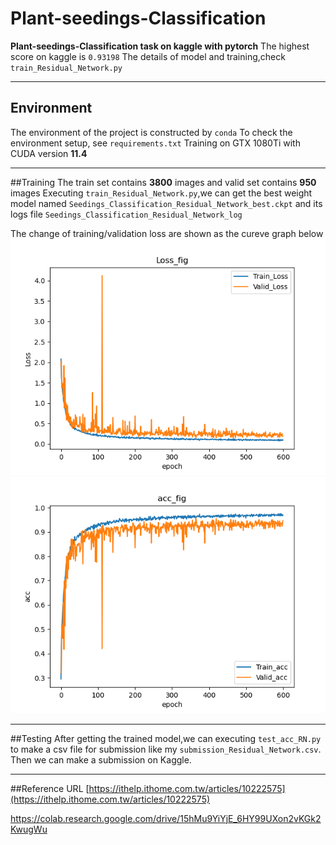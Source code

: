 # Plant-seedings-Classification

**Plant-seedings-Classification task on kaggle with pytorch**
The highest score on kaggle is `0.93198`
The details of model and training,check `train_Residual_Network.py`
* * *

## Environment
The environment of the project is constructed by `conda`
To check the environment setup, see `requirements.txt`
Training on GTX 1080Ti with CUDA version **11.4**
* * *

##Training
The train set contains **3800** images and valid set contains **950** images
Executing `train_Residual_Network.py`,we can get the best weight model named `Seedings_Classification_Residual_Network_best.ckpt`
and its logs file `Seedings_Classification_Residual_Network_log`  

The change of training/validation loss are shown as the cureve graph below 
![](https://github.com/weic0813/plant-seedings-task/blob/main/figures/Loss_Residual_Network.png?raw=true)
![](https://github.com/weic0813/plant-seedings-task/blob/main/figures/Accs_Residual_Network.png?raw=true)
* * *

##Testing
After getting the trained model,we can executing `test_acc_RN.py` to make a csv file for submission
like my `submission_Residual_Network.csv`.
Then we can make a submission on Kaggle.
* * *

##Reference URL
[https://ithelp.ithome.com.tw/articles/10222575](https://ithelp.ithome.com.tw/articles/10222575)

https://colab.research.google.com/drive/15hMu9YiYjE_6HY99UXon2vKGk2KwugWu